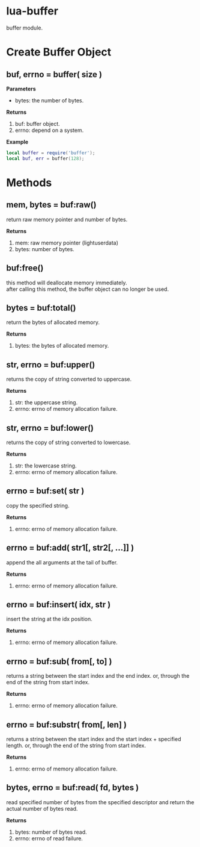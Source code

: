 lua-buffer
=========

buffer module.

# Create Buffer Object

## buf, errno = buffer( size )

**Parameters**

- bytes: the number of bytes.

**Returns**

1. buf: buffer object.
2. errno: depend on a system.

**Example**

```lua
local buffer = require('buffer');
local buf, err = buffer(128);
```


# Methods

## mem, bytes = buf:raw()

return raw memory pointer and number of bytes.

**Returns**

1. mem: raw memory pointer (lightuserdata)
2. bytes: number of bytes.

## buf:free()

this method will deallocate memory immediately.  
after calling this method, the buffer object can no longer be used.


## bytes = buf:total()

return the bytes of allocated memory.

**Returns**

1. bytes: the bytes of allocated memory.


## str, errno = buf:upper()

returns the copy of string converted to uppercase.

**Returns**

1. str: the uppercase string.
2. errno: errno of memory allocation failure.


## str, errno = buf:lower()

returns the copy of string converted to lowercase.

**Returns**

1. str: the lowercase string.
2. errno: errno of memory allocation failure.


## errno = buf:set( str )

copy the specified string.

**Returns**

1. errno: errno of memory allocation failure.


## errno = buf:add( str1[, str2[, ...]] )

append the all arguments at the tail of buffer.

**Returns**

1. errno: errno of memory allocation failure.


## errno = buf:insert( idx, str )

insert the string at the idx position.

**Returns**

1. errno: errno of memory allocation failure.


## errno = buf:sub( from[, to] )

returns a string between the start index and the end index. or, through the end of the string from start index.

**Returns**

1. errno: errno of memory allocation failure.


## errno = buf:substr( from[, len] )

returns a string between the start index and the start index + specified length. or, through the end of the string from start index.

**Returns**

1. errno: errno of memory allocation failure.


## bytes, errno = buf:read( fd, bytes )

read specified number of bytes from the specified descriptor and return the actual number of bytes read.

**Returns**

1. bytes: number of bytes read.
2. errno: errno of read failure.

